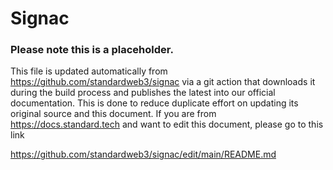 # Signac
### Please note this is a placeholder.
This file is updated automatically from https://github.com/standardweb3/signac via a git action that downloads it during the build process and publishes the latest into our official documentation. This is done to reduce duplicate effort on updating its original source and this document. If you are from https://docs.standard.tech and want to edit this document, please go to this link

https://github.com/standardweb3/signac/edit/main/README.md

